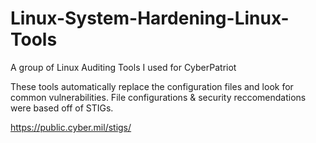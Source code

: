# Linux-System-Hardening-Linux-Tools
A group of Linux Auditing Tools I used for CyberPatriot

These tools automatically replace the configuration files and look for common vulnerabilities.
File configurations & security reccomendations were based off of STIGs.

https://public.cyber.mil/stigs/
